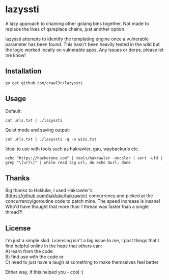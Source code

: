 # lazyssti  
  
A lazy approach to chaining other golang bins together. Not made to replace the likes of qsreplace chains, just another option.  
  
lazyssti attempts to identify the templating engine once a vulnerable parameter has been found. This hasn't been heavily tested in the wild but the logic worked locally on vulnerable apps. Any issues or derps, please let me know!  
  
## Installation  
  
```
go get github.com/crawl3r/lazyssti    
```
  
## Usage   
  
Default:  
```
cat urls.txt | ./lazyssti
```  
  
Quiet mode and saving output:  
```
cat urls.txt | ./lazyssti -q -o wins.txt
```  
  
Ideal to use with tools such as hakrawler, gau, waybackurls etc.  
```
echo "https://hackerone.com" | tools/hakrawler -nocolor | sort -ufd | grep "\[url\]" | while read tag url; do echo $url; done
```  
  
## Thanks  
  
Big thanks to Hakluke, I used Hakrawler's (https://github.com/hakluke/hakrawler) concurrency and picked at the concurrency/goroutine code to patch mine. The speed increase is insane! Who'd have thought that more than 1 thread was faster than a single thread?!   
  
## License  
  
I'm just a simple skid. Licensing isn't a big issue to me, I post things that I find helpful online in the hope that others can:  
A) learn from the code  
B) find use with the code or  
C) need to just have a laugh at something to make themselves feel better  
  
Either way, if this helped you - cool :)  
